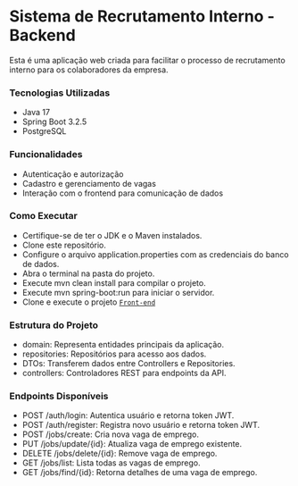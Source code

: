 # Sistema de Recrutamento Interno - Backend
Esta é uma aplicação web criada para facilitar o processo de recrutamento interno para os colaboradores da empresa.

### Tecnologias Utilizadas
* Java 17
* Spring Boot 3.2.5
* PostgreSQL

### Funcionalidades
* Autenticação e autorização
* Cadastro e gerenciamento de vagas
* Interação com o frontend para comunicação de dados

### Como Executar
* Certifique-se de ter o JDK e o Maven instalados.
* Clone este repositório.
* Configure o arquivo application.properties com as credenciais do banco de dados.
* Abra o terminal na pasta do projeto.
* Execute mvn clean install para compilar o projeto.
* Execute mvn spring-boot:run para iniciar o servidor.
* Clone e execute o projeto [`Front-end`](https://github.com/felipesousa7/internal-recruitment-front)

### Estrutura do Projeto
* domain: Representa entidades principais da aplicação.
* repositories: Repositórios para acesso aos dados.
* DTOs: Transferem dados entre Controllers e Repositories.
* controllers: Controladores REST para endpoints da API.

### Endpoints Disponíveis
* POST /auth/login: Autentica usuário e retorna token JWT.
* POST /auth/register: Registra novo usuário e retorna token JWT.
* POST /jobs/create: Cria nova vaga de emprego.
* PUT /jobs/update/{id}: Atualiza vaga de emprego existente.
* DELETE /jobs/delete/{id}: Remove vaga de emprego.
* GET /jobs/list: Lista todas as vagas de emprego.
* GET /jobs/find/{id}: Retorna detalhes de uma vaga de emprego.